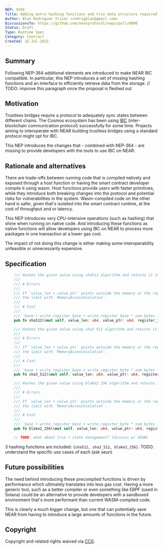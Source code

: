 ```yaml
---
NEP: XXXX
Title: Adding extra hashing functions and trie data structure required for IBC compatibility
Author: Blas Rodriguez Irizar <rodrigblas@gmail.com>
DiscussionsTo: https://github.com/nearprotocol/neps/pull/0000
Status: Draft
Type: Runtime Spec
Category: Contract
Created: 15-Jul-2022
---
```


## Summary

Following NEP-364 additional elements are introduced to make NEAR IBC compatible.
In particular, this NEP introduces a set of missing hashing functions and an interface to
efficiently retrieve data from the storage.
// TODO: improve this paragraph once the proposal is fleshed out

## Motivation

Trustless bridges require a protocol to adequately sync states between different chains.
The Cosmos ecosystem has been using [IBC](https://github.com/cosmos/ibc)
(inter-blockchain communication protocol) successfully for some time. Projects aiming to
interoperate with NEAR building trustless bridges using a standard protocol
might opt for IBC.

This NEP introduces the changes that - combined with NEP-364 - are missing to provide developers
with the tools to use IBC on NEAR.

## Rationale and alternatives

There are trade-offs between running code that is compiled natively and exposed through a host function or
having the smart contract developer compile it using wasm. Host functions provide users with faster primitives,
while they introduce both breaking changes into the protocol and potential risks for vulnerabilities in the system.
Wasm-compiled code on the other hand is safer, given that's isolated into the smart contract runtime, at the cost
of throughput and or latency.

This NEP introduces very CPU-intensive operations (such as hashing) that shine when running on native code.
And introducing these functions as native functions will allow developers using IBC on NEAR to process
more packages in one transaction at a lower gas cost.

The impact of not doing this change is either making some interoperability unfeasible or unnecessarily expensive.

## Specification

```rust
    /// Hashes the given value using sha512 algorithm and returns it into `register_id`.
    ///
    /// # Errors
    ///
    /// If `value_len + value_ptr` points outside the memory or the registers use more memory than
    /// the limit with `MemoryAccessViolation`.
    ///
    /// # Cost
    ///
    /// `base + write_register_base + write_register_byte * num_bytes + sha512_base + sha512_byte * num_bytes`
    pub fn sha512(&mut self, value_len: u64, value_ptr: u64, register_id: u64) -> Result<()>;

    /// Hashes the given value using sha3 512 algorithm and returns it into `register_id`.
    ///
    /// # Errors
    ///
    /// If `value_len + value_ptr` points outside the memory or the registers use more memory than
    /// the limit with `MemoryAccessViolation`.
    ///
    /// # Cost
    ///
    /// `base + write_register_base + write_register_byte * num_bytes + sha3512_base + sha3512_byte * num_bytes`
    pub fn sha3_512(&mut self, value_len: u64, value_ptr: u64, register_id: u64) -> Result<()>;

    /// Hashes the given value using blake2 256 algorithm and returns it into `register_id`.
    ///
    /// # Errors
    ///
    /// If `value_len + value_ptr` points outside the memory or the registers use more memory than
    /// the limit with `MemoryAccessViolation`.
    ///
    /// # Cost
    ///
    /// `base + write_register_base + write_register_byte * num_bytes + blake2_256_base + blake2_256_byte * num_bytes`
    pub fn blake2_256(&mut self, value_len: u64, value_ptr: u64, register_id: u64) -> Result<()>

    // TODO: what about trie + state management? (discuss w/ SEUN)
```

3 hashing functions are included: `{sha512, sha3_512, blake2_256}`.
TODO: understand the specific use cases of each (ask seun)

## Future possibilities

The need behind introducing these precompiled functions is driven by performance which
ultimately translates into less gas cost. Having a more generic tool, such as a better
compiler or even something like EBPF (used in Solana) could be an alternative to provide developers
with a sandboxed environment that's more performant than current WASM-compiled code.

This is clearly a much bigger change, but one that can potentially save NEAR from having to
introduce a large amounts of functions in the future.

## Copyright

[copyright]: #copyright

Copyright and related rights waived via [CC0](https://creativecommons.org/publicdomain/zero/1.0/).
